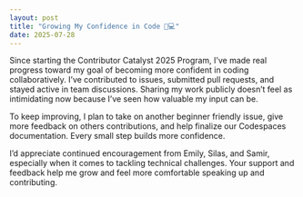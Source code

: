 ```yaml
---
layout: post
title: "Growing My Confidence in Code 🧠💻"
date: 2025-07-28
---
```



Since starting the Contributor Catalyst 2025 Program, I’ve made real progress toward my goal of becoming more confident in coding collaboratively. I’ve contributed to issues, submitted pull requests, and stayed active in team discussions. Sharing my work publicly doesn’t feel as intimidating now because I’ve seen how valuable my input can be.

To keep improving, I plan to take on another beginner friendly issue, give more feedback on others contributions, and help finalize our Codespaces documentation. Every small step builds more confidence.

I’d appreciate continued encouragement from Emily, Silas, and Samir, especially when it comes to tackling technical challenges. Your support and feedback help me grow and feel more comfortable speaking up and contributing.

